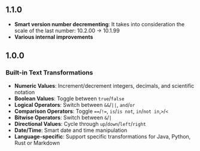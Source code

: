 ## 1.1.0

- **Smart version number decrementing**: It takes into consideration the scale of the last number: 10.2.00 → 10.1.99
- **Various internal improvements**

## 1.0.0

### Built-in Text Transformations
- **Numeric Values**: Increment/decrement integers, decimals, and scientific notation
- **Boolean Values**: Toggle between `true`/`false`
- **Logical Operators**: Switch between `&&`/`||`, `and`/`or`
- **Comparison Operators**: Toggle `==`/`!=`, `is`/`is not`, `in`/`not in`,`>`/`<`
- **Bitwise Operators**: Switch between `&`/`|`
- **Directional Values**: Cycle through `up`/`down`/`left`/`right`
- **Date/Time**: Smart date and time manipulation
- **Language-specific**: Support specific transformations for Java, Python, Rust or Markdown
